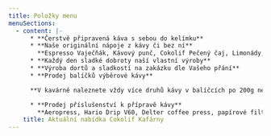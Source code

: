 ```yaml
---
title: Položky menu
menuSections:
  - content: |-
      * **Čerstvě připravená káva s sebou do kelímku**
      * **Naše originální nápoje z kávy či bez ní**
        **Espresso Vaječňák, Kávový punč, Cokolif Pečený čaj, Limonády, Cider, Kombucha, a další ...** 
      * **Každý den sladké dobroty naší vlastní výroby**
      * **Výroba dortů a sladkostí na zakázku dle Vašeho přání**
      * **Prodej balíčků výběrové kávy** 

      **V kavárně naleznete vždy více druhů kávy v balíčcích po 200g nebo 250g**

      * **Prodej příslušenství k přípravě kávy**
        **Aeropress, Hario Drip V60, Delter coffee press, papírové filtry a další ...**
    title: Aktuální nabídka Cokolif Kafárny
---
```


